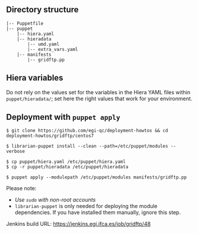 ## Directory structure

    |-- Puppetfile
    |-- puppet
        |-- hiera.yaml
        |-- hieradata
            |-- umd.yaml
            |-- extra_vars.yaml
        |-- manifests
            |-- gridftp.pp

## Hiera variables

Do not rely on the values set for the variables in the Hiera YAML files 
within `puppet/hieradata/`; set here the right values that work for your
environment.

## Deployment with `puppet apply`

    $ git clone https://github.com/egi-qc/deployment-howtos && cd deployment-howtos/gridftp/centos7
    
    $ librarian-puppet install --clean --path=/etc/puppet/modules --verbose
    
    $ cp puppet/hiera.yaml /etc/puppet/hiera.yaml
    $ cp -r puppet/hieradata /etc/puppet/hieradata
    
    $ puppet apply --modulepath /etc/puppet/modules manifests/gridftp.pp

Please note:
  - _Use `sudo` with non-root accounts_
  - `librarian-puppet` is only needed for deploying the module dependencies. If you
    have installed them manually, ignore this step.


Jenkins build URL: https://jenkins.egi.ifca.es/job/gridftp/48
